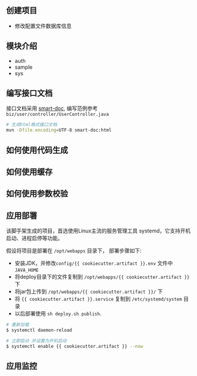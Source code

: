 
## 创建项目
- 修改配置文件数据库信息


## 模块介绍
- auth
- sample
- sys

## 编写接口文档
接口文档采用 [smart-doc](https://smart-doc-group.github.io/#/zh-cn/), 编写范例参考 `biz/user/controller/UserController.java`
```bash
# 生成html格式接口文档
mvn -Dfile.encoding=UTF-8 smart-doc:html
```

## 如何使用代码生成

## 如何使用缓存

## 如何使用参数校验

## 应用部署
该脚手架生成的项目，首选使用Linux主流的服务管理工具 systemd，它支持开机启动、进程启停等功能。

假设将项目是部署在 `/opt/webapps` 目录下， 部署步骤如下: 
- 安装JDK，并修改`config/{{ cookiecutter.artifact }}.env` 文件中`JAVA_HOME`
- 将deploy目录下的文件复制到 `/opt/webapps/{{ cookiecutter.artifact }}` 下
- 将jar包上传到 `/opt/webapps/{{ cookiecutter.artifact }}/` 下
- 将 `{{ cookiecutter.artifact }}.service` 复制到 `/etc/systemd/system` 目录
- 以后部署使用 `sh deploy.sh publish`.

```bash
# 重新加载
$ systemctl daemon-reload

# 立即启动 并设置为开机启动
$ systemctl enable {{ cookiecutter.artifact }} --now
```


## 应用监控


